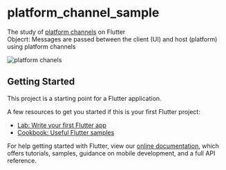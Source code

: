 # platform_channel_sample

The study of [platform channels](https://flutter.dev/docs/development/platform-integration/platform-channels) on Flutter  
Objecrt: Messages are passed between the client (UI) and host (platform) using platform channels

![platform chanels](https://flutter.dev/images/PlatformChannels.png "pltform channels")

## Getting Started

This project is a starting point for a Flutter application.

A few resources to get you started if this is your first Flutter project:

- [Lab: Write your first Flutter app](https://flutter.dev/docs/get-started/codelab)
- [Cookbook: Useful Flutter samples](https://flutter.dev/docs/cookbook)

For help getting started with Flutter, view our 
[online documentation](https://flutter.dev/docs), which offers tutorials, 
samples, guidance on mobile development, and a full API reference.
